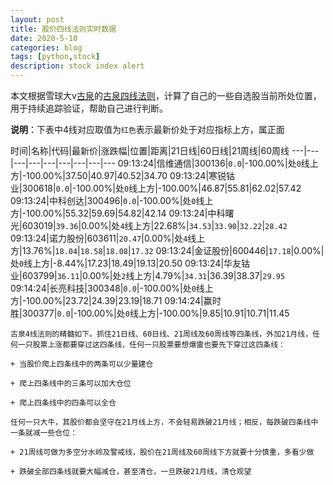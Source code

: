 ```yaml
---
layout: post
title: 股价四线法则实时数据
date: 2020-5-10
categories: blog
tags: [python,stock]
description: stock index alert
---
```



本文根据雪球大v[古泉](https://xueqiu.com/u/7148646888)的[古泉四线法则](https://xueqiu.com/7148646888/130498192)，计算了自己的一些自选股当前所处位置，用于持续追踪验证，帮助自己进行判断。

**说明**：下表中4线对应取值为`红色`表示最新价处于对应指标上方，属正面

时间|名称|代码|最新价|涨跌幅|位置|距离|21日线|60日线|21周线|60周线
---|---|---|---|---|---|---|---|---
09:13:24|信维通信|300136|`0.0`|-100.00%|处`0`线上方|-100.00%|37.50|40.97|40.52|34.70
09:13:24|寒锐钴业|300618|`0.0`|-100.00%|处`0`线上方|-100.00%|46.87|55.81|62.02|57.42
09:13:24|中科创达|300496|`0.0`|-100.00%|处`0`线上方|-100.00%|55.32|59.69|54.82|42.14
09:13:24|中科曙光|603019|`39.36`|0.00%|处`4`线上方|22.68%|`34.53`|`33.90`|`32.22`|`28.42`
09:13:24|诺力股份|603611|`20.47`|0.00%|处`4`线上方|13.76%|`18.04`|`18.58`|`18.08`|`17.32`
09:13:24|金证股份|600446|`17.18`|0.00%|处`0`线上方|-8.44%|17.23|18.49|19.13|20.50
09:13:24|华友钴业|603799|`36.11`|0.00%|处`2`线上方|4.79%|`34.31`|36.39|38.37|`29.95`
09:14:24|长亮科技|300348|`0.0`|-100.00%|处`0`线上方|-100.00%|23.72|24.39|23.19|18.71
09:14:24|赢时胜|300377|`0.0`|-100.00%|处`0`线上方|-100.00%|9.85|10.91|10.71|11.45

```
古泉4线法则的精髓如下。抓住21日线、60日线、21周线及60周线等四条线，外加21月线，任何一只股票上涨都要穿过这四条线，任何一只股票要想爆雷也要先下穿过这四条线：

+ 当股价爬上四条线中的两条可以少量建仓

+ 爬上四条线中的三条可以加大仓位

+ 爬上四条线中的四条可以全仓

任何一只大牛，其股价都会坚守在21月线上方，不会轻易跌破21月线；相反，每跌破四条线中一条就减一些仓位：

+ 21周线可做为多空分水岭及警戒线，股价在21周线及60周线下方就要十分慎重，多看少做

+ 跌破全部四条线就要大幅减仓，甚至清仓，一旦跌破21月线，清仓观望
```